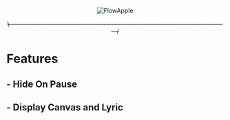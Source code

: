 <p align="center">
  <img src="https://github.com/user-attachments/assets/c5df1c48-4b63-4724-8936-471b8d9aa24f" alt="FlowApple" />
</p>

<p align="center">
  <s>\-------------------------------------------------------------------------------/</s>
</p>


# Features
## - Hide On Pause
## - Display Canvas and Lyric 


